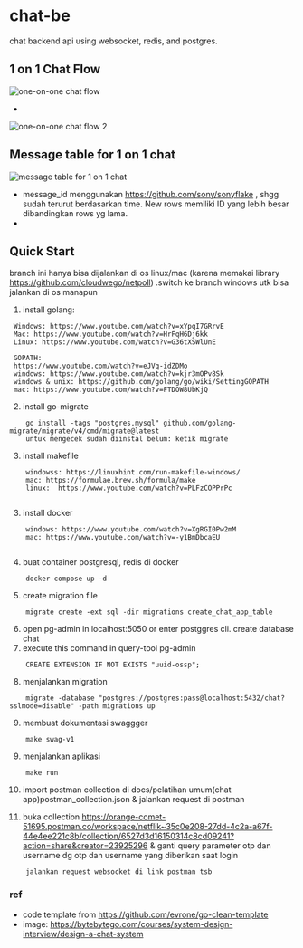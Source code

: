 # chat-be
 chat backend api using websocket, redis, and postgres.


## 1 on 1 Chat Flow 
![one-on-one chat flow](https://res.cloudinary.com/dex4u3rw4/image/upload/v1696433470/untitled_1_kii12d.png)

-

![one-on-one chat flow 2](https://res.cloudinary.com/dex4u3rw4/image/upload/v1696433562/one-on-one_copy_v2my4l.jpg)

## Message table for 1 on 1 chat
![message table for 1 on 1 chat](https://res.cloudinary.com/dex4u3rw4/image/upload/v1696433591/figure-12-9-356WMC2A_o15qjo.webp)

- message_id menggunakan https://github.com/sony/sonyflake , shgg sudah terurut berdasarkan time. New rows memiliki ID yang lebih besar dibandingkan rows yg lama.
- 

## Quick Start
branch ini hanya bisa dijalankan di os linux/mac (karena memakai library https://github.com/cloudwego/netpoll)
.switch ke branch windows utk bisa jalankan di os manapun


1. install golang: 
```
 Windows: https://www.youtube.com/watch?v=xYpqI7GRrvE
 Mac: https://www.youtube.com/watch?v=HrFqH6Dj6kk
 Linux: https://www.youtube.com/watch?v=G36tXSWlUnE
 
 GOPATH: 
 https://www.youtube.com/watch?v=eJVq-idZDMo
 windows: https://www.youtube.com/watch?v=kjr3mOPv8Sk
 windows & unix: https://github.com/golang/go/wiki/SettingGOPATH
 mac: https://www.youtube.com/watch?v=FTDOW8UbKjQ
```


2. install go-migrate
```
    go install -tags "postgres,mysql" github.com/golang-migrate/migrate/v4/cmd/migrate@latest
    untuk mengecek sudah diinstal belum: ketik migrate
```

3. install makefile
```
    windowss: https://linuxhint.com/run-makefile-windows/
    mac: https://formulae.brew.sh/formula/make
    linux:  https://www.youtube.com/watch?v=PLFzCOPPrPc
    
```

3. install docker
```
    windows: https://www.youtube.com/watch?v=XgRGI0Pw2mM
    mac: https://www.youtube.com/watch?v=-y1BmDbcaEU
        
```

4. buat container postgresql, redis di docker
```
    docker compose up -d
```

5. create migration file
```
    migrate create -ext sql -dir migrations create_chat_app_table
```

6. open pg-admin in localhost:5050 or enter postggres cli. create database chat
7. execute this command in query-tool pg-admin
```
    CREATE EXTENSION IF NOT EXISTS "uuid-ossp";

```
8. menjalankan migration
```
    migrate -database "postgres://postgres:pass@localhost:5432/chat?sslmode=disable" -path migrations up
```

9. membuat dokumentasi swaggger
```
    make swag-v1
```

9. menjalankan aplikasi
```
    make run
```

10. import postman collection di docs/pelatihan umum(chat app)postman_collection.json & jalankan request di postman

11. buka collection https://orange-comet-51695.postman.co/workspace/netflik~35c0e208-27dd-4c2a-a67f-44e4ee221c8b/collection/6527d3d16150314c8cd09241?action=share&creator=23925296
 & ganti query parameter otp dan username dg otp dan username yang diberikan saat login 
```
    jalankan request websocket di link postman tsb
```


### ref
- code template from https://github.com/evrone/go-clean-template
- image: https://bytebytego.com/courses/system-design-interview/design-a-chat-system